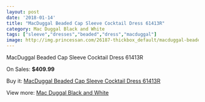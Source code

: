 ```yaml
---
layout: post
date: '2018-01-14'
title: "MacDuggal Beaded Cap Sleeve Cocktail Dress 61413R"
category: Mac Duggal Black and White
tags: ["sleeve","dresses","beaded","dress","macduggal"]
image: http://img.princessan.com/26187-thickbox_default/macduggal-beaded-cap-sleeve-cocktail-dress-61413r.jpg
---
```

MacDuggal Beaded Cap Sleeve Cocktail Dress 61413R

On Sales: **$409.99**
<a href="https://www.princessan.com/en/12033-macduggal-beaded-cap-sleeve-cocktail-dress-61413r.html"><amp-img layout="responsive" width="600" height="600" src="//img.princessan.com/26187-thickbox_default/macduggal-beaded-cap-sleeve-cocktail-dress-61413r.jpg" alt="MacDuggal Beaded Cap Sleeve Cocktail Dress 61413R 0" /></a>

Buy it: [MacDuggal Beaded Cap Sleeve Cocktail Dress 61413R](https://www.princessan.com/en/12033-macduggal-beaded-cap-sleeve-cocktail-dress-61413r.html "MacDuggal Beaded Cap Sleeve Cocktail Dress 61413R")

View more: [Mac Duggal Black and White](https://www.princessan.com/en/85- "Mac Duggal Black and White")